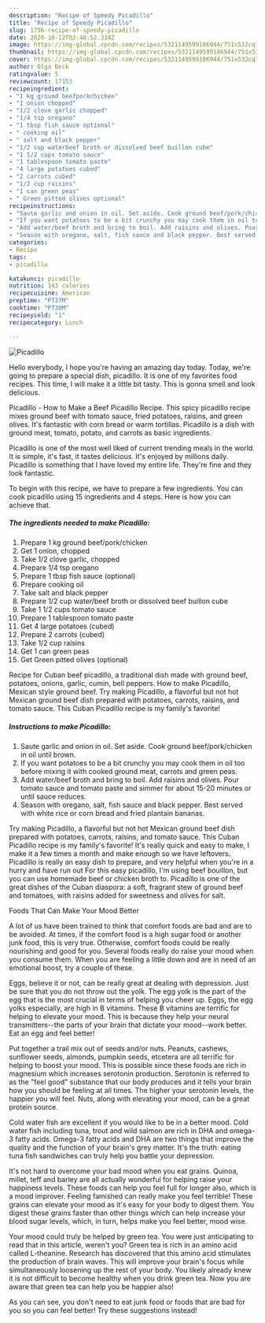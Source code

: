 ```yaml
---
description: "Recipe of Speedy Picadillo"
title: "Recipe of Speedy Picadillo"
slug: 1756-recipe-of-speedy-picadillo
date: 2020-10-12T02:48:52.334Z
image: https://img-global.cpcdn.com/recipes/5321149599186944/751x532cq70/picadillo-recipe-main-photo.jpg
thumbnail: https://img-global.cpcdn.com/recipes/5321149599186944/751x532cq70/picadillo-recipe-main-photo.jpg
cover: https://img-global.cpcdn.com/recipes/5321149599186944/751x532cq70/picadillo-recipe-main-photo.jpg
author: Olga Beck
ratingvalue: 5
reviewcount: 17153
recipeingredient:
- "1 kg ground beefporkchicken"
- "1 onion chopped"
- "1/2 clove garlic chopped"
- "1/4 tsp oregano"
- "1 tbsp fish sauce optional"
- " cooking oil"
- " salt and black pepper"
- "1/2 cup waterbeef broth or dissolved beef buillon cube"
- "1 1/2 cups tomato sauce"
- "1 tablespoon tomato paste"
- "4 large potatoes cubed"
- "2 carrots cubed"
- "1/2 cup raisins"
- "1 can green peas"
- " Green pitted olives optional"
recipeinstructions:
- "Saute garlic and onion in oil. Set aside. Cook ground beef/pork/chicken in oil until brown."
- "If you want potatoes to be a bit crunchy you may cook them in oil too before mixing it with cooked ground meat, carrots and green peas."
- "Add water/beef broth and bring to boil. Add raisins and olives. Pour tomato sauce and tomato paste and simmer for about 15-20 minutes or until sauce reduces."
- "Season with oregano, salt, fish sauce and black pepper. Best served with white rice or corn bread and fried plantain bananas."
categories:
- Recipe
tags:
- picadillo

katakunci: picadillo 
nutrition: 143 calories
recipecuisine: American
preptime: "PT27M"
cooktime: "PT30M"
recipeyield: "1"
recipecategory: Lunch

---
```



![Picadillo](https://img-global.cpcdn.com/recipes/5321149599186944/751x532cq70/picadillo-recipe-main-photo.jpg)

Hello everybody, I hope you're having an amazing day today. Today, we're going to prepare a special dish, picadillo. It is one of my favorites food recipes. This time, I will make it a little bit tasty. This is gonna smell and look delicious.

Picadillo - How to Make a Beef Picadillo Recipe. This spicy picadillo recipe mixes ground beef with tomato sauce, fried potatoes, raisins, and green olives. It&#39;s fantastic with corn bread or warm tortillas. Picadillo is a dish with ground meat, tomato, potato, and carrots as basic ingredients.

Picadillo is one of the most well liked of current trending meals in the world. It is simple, it's fast, it tastes delicious. It's enjoyed by millions daily. Picadillo is something that I have loved my entire life. They're fine and they look fantastic.


To begin with this recipe, we have to prepare a few ingredients. You can cook picadillo using 15 ingredients and 4 steps. Here is how you can achieve that.

<!--inarticleads1-->

##### The ingredients needed to make Picadillo:

1. Prepare 1 kg ground beef/pork/chicken
1. Get 1 onion, chopped
1. Take 1/2 clove garlic, chopped
1. Prepare 1/4 tsp oregano
1. Prepare 1 tbsp fish sauce (optional)
1. Prepare  cooking oil
1. Take  salt and black pepper
1. Prepare 1/2 cup water/beef broth or dissolved beef buillon cube
1. Take 1 1/2 cups tomato sauce
1. Prepare 1 tablespoon tomato paste
1. Get 4 large potatoes (cubed)
1. Prepare 2 carrots (cubed)
1. Take 1/2 cup raisins
1. Get 1 can green peas
1. Get  Green pitted olives (optional)


Recipe for Cuban beef picadillo, a traditional dish made with ground beef, potatoes, onions, garlic, cumin, bell peppers. How to make Picadillo, Mexican style ground beef. Try making Picadillo, a flavorful but not hot Mexican ground beef dish prepared with potatoes, carrots, raisins, and tomato sauce. This Cuban Picadillo recipe is my family&#39;s favorite! 

<!--inarticleads2-->

##### Instructions to make Picadillo:

1. Saute garlic and onion in oil. Set aside. Cook ground beef/pork/chicken in oil until brown.
1. If you want potatoes to be a bit crunchy you may cook them in oil too before mixing it with cooked ground meat, carrots and green peas.
1. Add water/beef broth and bring to boil. Add raisins and olives. Pour tomato sauce and tomato paste and simmer for about 15-20 minutes or until sauce reduces.
1. Season with oregano, salt, fish sauce and black pepper. Best served with white rice or corn bread and fried plantain bananas.


Try making Picadillo, a flavorful but not hot Mexican ground beef dish prepared with potatoes, carrots, raisins, and tomato sauce. This Cuban Picadillo recipe is my family&#39;s favorite! It&#39;s really quick and easy to make, I make it a few times a month and make enough so we have leftovers. Picadillo is really an easy dish to prepare, and very helpful when you&#39;re in a hurry and have run out For this easy picadillo, I&#39;m using beef bouillon, but you can use homemade beef or chicken broth to. Picadillo is one of the great dishes of the Cuban diaspora: a soft, fragrant stew of ground beef and tomatoes, with raisins added for sweetness and olives for salt. 

Foods That Can Make Your Mood Better


A lot of us have been trained to think that comfort foods are bad and are to be avoided. At times, if the comfort food is a high sugar food or another junk food, this is very true. Otherwise, comfort foods could be really nourishing and good for you. Several foods really do raise your mood when you consume them. When you are feeling a little down and are in need of an emotional boost, try a couple of these.

Eggs, believe it or not, can be really great at dealing with depression. Just be sure that you do not throw out the yolk. The egg yolk is the part of the egg that is the most crucial in terms of helping you cheer up. Eggs, the egg yolks especially, are high in B vitamins. These B vitamins are terrific for helping to elevate your mood. This is because they help your neural transmitters--the parts of your brain that dictate your mood--work better. Eat an egg and feel better!

Put together a trail mix out of seeds and/or nuts. Peanuts, cashews, sunflower seeds, almonds, pumpkin seeds, etcetera are all terrific for helping to boost your mood. This is possible since these foods are rich in magnesium which increases serotonin production. Serotonin is referred to as the "feel good" substance that our body produces and it tells your brain how you should be feeling at all times. The higher your serotonin levels, the happier you will feel. Nuts, along with elevating your mood, can be a great protein source.

Cold water fish are excellent if you would like to be in a better mood. Cold water fish including tuna, trout and wild salmon are rich in DHA and omega-3 fatty acids. Omega-3 fatty acids and DHA are two things that improve the quality and the function of your brain's grey matter. It's the truth: eating tuna fish sandwiches can truly help you battle your depression. 

It's not hard to overcome your bad mood when you eat grains. Quinoa, millet, teff and barley are all actually wonderful for helping raise your happiness levels. These foods can help you feel full for longer also, which is a mood improver. Feeling famished can really make you feel terrible! These grains can elevate your mood as it's easy for your body to digest them. You digest these grains faster than other things which can help increase your blood sugar levels, which, in turn, helps make you feel better, mood wise.

Your mood could truly be helped by green tea. You were just anticipating to read that in this article, weren't you? Green tea is rich in an amino acid called L-theanine. Research has discovered that this amino acid stimulates the production of brain waves. This will improve your brain's focus while simultaneously loosening up the rest of your body. You likely already knew it is not difficult to become healthy when you drink green tea. Now you are aware that green tea can help you be happier also!

As you can see, you don't need to eat junk food or foods that are bad for you so you can feel better! Try  these suggestions  instead!


